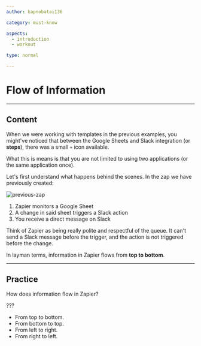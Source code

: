 ```yaml
---
author: kapnobatai136

category: must-know

aspects:
  - introduction
  - workout

type: normal

---
```


# Flow of Information

---
## Content

When we were working with templates in the previous examples, you might've noticed that between the Google Sheets and Slack integration (or **steps**), there was a small `+` icon available.

What this is means is that you are not limited to using two applications (or the same application once).

Let's first understand what happens behind the scenes. In the zap we have previously created:

![previous-zap](https://img.enkipro.com/dd6ded782ca71a080338c67e893cf0c4.png)

1. Zapier monitors a Google Sheet
2. A change in said sheet triggers a Slack action
3. You receive a direct message on Slack

Think of Zapier as being really polite and respectful of the queue. It can't send a Slack message before the trigger, and the action is not triggered before the change.

In layman terms, information in Zapier flows from **top to bottom**.

---
## Practice

How does information flow in Zapier?

???

* From top to bottom.
* From bottom to top.
* From left to right.
* From right to left.